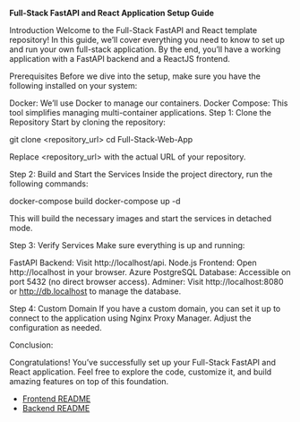 **Full-Stack FastAPI and React Application Setup Guide**

Introduction
Welcome to the Full-Stack FastAPI and React template repository! In this guide, we’ll cover everything you need to know to set up and run your own full-stack application. By the end, you’ll have a working application with a FastAPI backend and a ReactJS frontend.

Prerequisites
Before we dive into the setup, make sure you have the following installed on your system:

Docker: We’ll use Docker to manage our containers.
Docker Compose: This tool simplifies managing multi-container applications.
Step 1: Clone the Repository
Start by cloning the repository:

git clone <repository_url>
cd Full-Stack-Web-App

Replace <repository_url> with the actual URL of your repository.

Step 2: Build and Start the Services
Inside the project directory, run the following commands:

docker-compose build
docker-compose up -d

This will build the necessary images and start the services in detached mode.

Step 3: Verify Services
Make sure everything is up and running:

FastAPI Backend: Visit http://localhost/api.
Node.js Frontend: Open http://localhost in your browser.
Azure PostgreSQL Database: Accessible on port 5432 (no direct browser access).
Adminer: Visit http://localhost:8080 or http://db.localhost to manage the database.

Step 4: Custom Domain
If you have a custom domain, you can set it up to connect to the application using Nginx Proxy Manager. Adjust the configuration as needed.

Conclusion:

Congratulations! You’ve successfully set up your Full-Stack FastAPI and React application. Feel free to explore the code, customize it, and build amazing features on top of this foundation.

- [Frontend README](./frontend/README.md)
- [Backend README](./backend/README.md)

